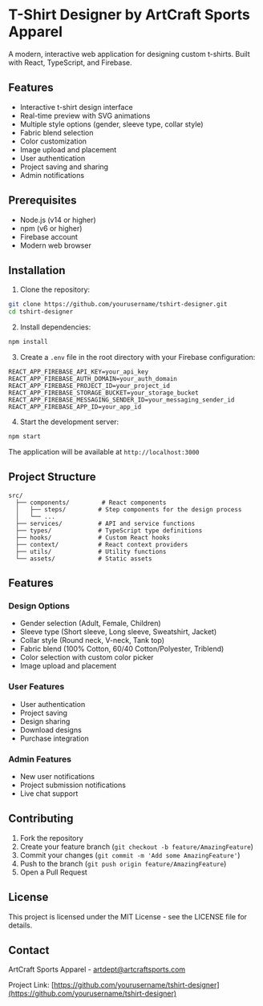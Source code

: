 # T-Shirt Designer by ArtCraft Sports Apparel

A modern, interactive web application for designing custom t-shirts. Built with React, TypeScript, and Firebase.

## Features

- Interactive t-shirt design interface
- Real-time preview with SVG animations
- Multiple style options (gender, sleeve type, collar style)
- Fabric blend selection
- Color customization
- Image upload and placement
- User authentication
- Project saving and sharing
- Admin notifications

## Prerequisites

- Node.js (v14 or higher)
- npm (v6 or higher)
- Firebase account
- Modern web browser

## Installation

1. Clone the repository:
```bash
git clone https://github.com/yourusername/tshirt-designer.git
cd tshirt-designer
```

2. Install dependencies:
```bash
npm install
```

3. Create a `.env` file in the root directory with your Firebase configuration:
```
REACT_APP_FIREBASE_API_KEY=your_api_key
REACT_APP_FIREBASE_AUTH_DOMAIN=your_auth_domain
REACT_APP_FIREBASE_PROJECT_ID=your_project_id
REACT_APP_FIREBASE_STORAGE_BUCKET=your_storage_bucket
REACT_APP_FIREBASE_MESSAGING_SENDER_ID=your_messaging_sender_id
REACT_APP_FIREBASE_APP_ID=your_app_id
```

4. Start the development server:
```bash
npm start
```

The application will be available at `http://localhost:3000`

## Project Structure

```
src/
  ├── components/         # React components
  │   ├── steps/         # Step components for the design process
  │   └── ...
  ├── services/          # API and service functions
  ├── types/             # TypeScript type definitions
  ├── hooks/             # Custom React hooks
  ├── context/           # React context providers
  ├── utils/             # Utility functions
  └── assets/            # Static assets
```

## Features

### Design Options
- Gender selection (Adult, Female, Children)
- Sleeve type (Short sleeve, Long sleeve, Sweatshirt, Jacket)
- Collar style (Round neck, V-neck, Tank top)
- Fabric blend (100% Cotton, 60/40 Cotton/Polyester, Triblend)
- Color selection with custom color picker
- Image upload and placement

### User Features
- User authentication
- Project saving
- Design sharing
- Download designs
- Purchase integration

### Admin Features
- New user notifications
- Project submission notifications
- Live chat support

## Contributing

1. Fork the repository
2. Create your feature branch (`git checkout -b feature/AmazingFeature`)
3. Commit your changes (`git commit -m 'Add some AmazingFeature'`)
4. Push to the branch (`git push origin feature/AmazingFeature`)
5. Open a Pull Request

## License

This project is licensed under the MIT License - see the LICENSE file for details.

## Contact

ArtCraft Sports Apparel - artdept@artcraftsports.com

Project Link: [https://github.com/yourusername/tshirt-designer](https://github.com/yourusername/tshirt-designer)
